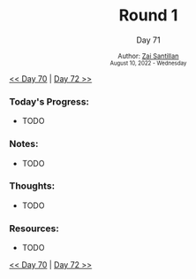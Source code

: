 <div align="center">
  <h1>Round 1</h1>
  <p>Day 71</p>
  <sub>
    Author: <a href="https://github.com/plskz" target="_blank">Zai Santillan</a>
    <br>
    <small>August 10, 2022 - Wednesday</small>
  </sub>
</div>

[<< Day 70](day070.md) | [Day 72 >>](day072.md)

### Today's Progress:

- TODO

### Notes:

- TODO

### Thoughts:

- TODO

### Resources:

- TODO

[<< Day 70](day070.md) | [Day 72 >>](day072.md)
